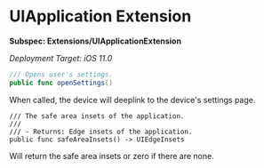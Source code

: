 # UIApplication Extension

**Subspec: Extensions/UIApplicationExtension**

*Deployment Target: iOS 11.0*

```swift
/// Opens user's settings.
public func openSettings()
```

When called, the device will deeplink to the device's settings page.

```
/// The safe area insets of the application.
///
/// - Returns: Edge insets of the application.
public func safeAreaInsets() -> UIEdgeInsets
```

Will return the safe area insets or zero if there are none.
